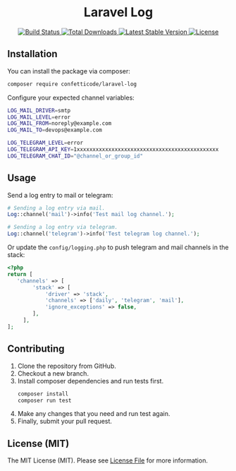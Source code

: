 <h1 style="text-align: center;">Laravel Log</h1>

<p style="text-align: center;">
    <a href="https://github.com/confetticode/laravel-log/actions">
        <img src="https://github.com/confetticode/laravel-log/workflows/tests/badge.svg" alt="Build Status">
    </a>
    <a href="https://packagist.org/packages/confetticode/laravel-log">
        <img src="https://img.shields.io/packagist/dt/confetticode/laravel-log" alt="Total Downloads">
    </a>
    <a href="https://packagist.org/packages/confetticode/laravel-log">
        <img src="https://img.shields.io/packagist/v/confetticode/laravel-log" alt="Latest Stable Version">
    </a>
    <a href="https://packagist.org/packages/confetticode/laravel-log">
        <img src="https://img.shields.io/github/license/confetticode/laravel-log" alt="License">
    </a>
</p>

## Installation

You can install the package via composer:

```bash
composer require confetticode/laravel-log
```

Configure your expected channel variables:

```bash
LOG_MAIL_DRIVER=smtp
LOG_MAIL_LEVEL=error
LOG_MAIL_FROM=noreply@example.com
LOG_MAIL_TO=devops@example.com

LOG_TELEGRAM_LEVEL=error
LOG_TELEGRAM_API_KEY=1xxxxxxxxxxxxxxxxxxxxxxxxxxxxxxxxxxxxxxxxxxxxx
LOG_TELEGRAM_CHAT_ID="@channel_or_group_id"
```

## Usage

Send a log entry to mail or telegram: 

```php
# Sending a log entry via mail.
Log::channel('mail')->info('Test mail log channel.');

# Sending a log entry via telegram.
Log::channel('telegram')->info('Test telegram log channel.');
```

Or update the `config/logging.php` to push telegram and mail channels in the stack:

```php
<?php
return [
   'channels' => [
        'stack' => [
            'driver' => 'stack',
            'channels' => ['daily', 'telegram', 'mail'],
            'ignore_exceptions' => false,
        ],
     ],
];
```

<div id="contributing"></div>

## Contributing

1. Clone the repository from GitHub.
2. Checkout a new branch.
3. Install composer dependencies and run tests first.
    ```bash
    composer install
    composer run test
    ```
4. Make any changes that you need and run test again.
5. Finally, submit your pull request.

<div id="license"></div>

## License (MIT)

The MIT License (MIT). Please see [License File](./LICENSE.md) for more information.

